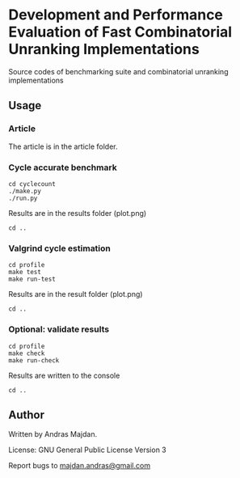 # Development and Performance Evaluation of Fast Combinatorial Unranking Implementations
Source codes of benchmarking suite and combinatorial unranking implementations

## Usage

### Article 
The article is in the article folder.

### Cycle accurate benchmark
```
cd cyclecount
./make.py
./run.py
```

Results are in the results folder (plot.png)

```cd ..```

### Valgrind cycle estimation
```
cd profile
make test
make run-test
```

Results are in the result folder (plot.png)

```cd ..```

### Optional: validate results
```
cd profile
make check
make run-check
```
Results are written to the console

```cd ..```

## Author

Written by Andras Majdan.

License: GNU General Public License Version 3

Report bugs to <majdan.andras@gmail.com>
